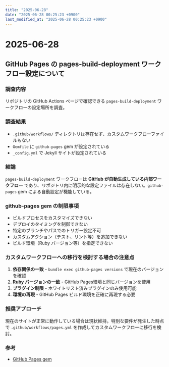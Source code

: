 ```yaml
---
title: "2025-06-28"
date: "2025-06-28 00:25:23 +0900"
last_modified_at: "2025-06-28 00:25:23 +0900"
---
```


# 2025-06-28

## GitHub Pages の pages-build-deployment ワークフロー設定について

### 調査内容
リポジトリの GitHub Actions ページで確認できる `pages-build-deployment` ワークフローの設定場所を調査。

### 調査結果
- `.github/workflows/` ディレクトリは存在せず、カスタムワークフローファイルもない
- `Gemfile` に `github-pages` gem が設定されている
- `_config.yml` で Jekyll サイトが設定されている

### 結論
`pages-build-deployment` ワークフローは **GitHub が自動生成している内部ワークフロー** であり、リポジトリ内に明示的な設定ファイルは存在しない。`github-pages` gem による自動設定が機能している。

### github-pages gem の制限事項
- ビルドプロセスをカスタマイズできない
- デプロイのタイミングを制御できない
- 特定のブランチやパスでのトリガー設定不可
- カスタムアクション（テスト、リント等）を追加できない
- ビルド環境（Ruby バージョン等）を指定できない

### カスタムワークフローへの移行を検討する場合の注意点
1. **依存関係の一致** - `bundle exec github-pages versions` で現在のバージョンを確認
2. **Ruby バージョンの一致** - GitHub Pages環境と同じバージョンを使用
3. **プラグイン制限** - ホワイトリスト済みプラグインのみ使用可能
4. **環境の再現** - GitHub Pages ビルド環境を正確に再現する必要

### 推奨アプローチ
現在のサイトが正常に動作している場合は現状維持。特別な要件が発生した時点で `.github/workflows/pages.yml` を作成してカスタムワークフローに移行を検討。

### 参考
- [GitHub Pages gem](https://github.com/github/pages-gem)
